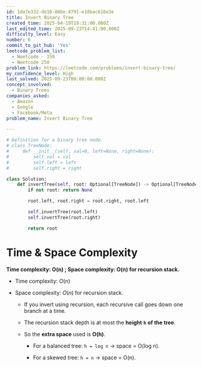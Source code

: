 ```yaml
---
id: 1da7e332-de10-80be-8791-e18bac616e3e
title: Invert Binary Tree
created_time: 2025-04-19T19:31:00.000Z
last_edited_time: 2025-09-23T14:41:00.000Z
difficulty_level: Easy
number: 6
commit_to_git_hub: 'Yes'
leetcode_problem_list:
  - Neetcode - 150
  - Neetcode 250
problem_link: https://leetcode.com/problems/invert-binary-tree/
my_confidence_level: High
last_solved: 2025-09-23T00:00:00.000Z
concept_involved:
  - Binary Trees
companies_asked:
  - Amazon
  - Google
  - Facebook/Meta
problem_name: Invert Binary Tree

---
```


```python
# Definition for a binary tree node.
# class TreeNode:
#     def __init__(self, val=0, left=None, right=None):
#         self.val = val
#         self.left = left
#         self.right = right

class Solution:
    def invertTree(self, root: Optional[TreeNode]) -> Optional[TreeNode]:
        if not root: return None

        root.left, root.right = root.right, root.left

        self.invertTree(root.left)
        self.invertTree(root.right)

        return root
```

# **Time & Space Complexity**

**Time complexity: O(n) ; Space complexity: O(n) for recursion stack.**

*   Time complexity: *O*(*n*)

*   Space complexity: *O*(*n*) for recursion stack.

    *   If you invert using recursion, each recursive call goes down one branch at a time.

    *   The recursion stack depth is at most the **height** **`h`** **of the tree**.

    *   So the **extra space** used is **O(h)**.

        *   For a balanced tree: `h = log n` → space = O(log n).

        *   For a skewed tree: `h = n` → space = O(n).
